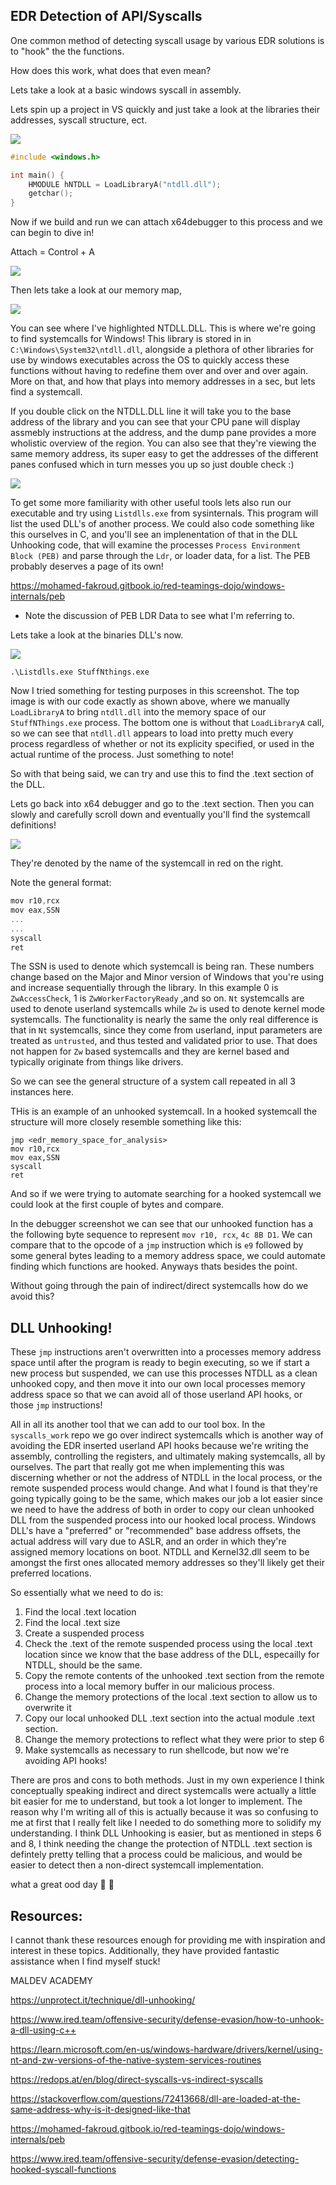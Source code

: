 ## EDR Detection of API/Syscalls

One common method of detecting syscall usage by various EDR solutions is to "hook" the the functions.  

How does this work, what does that even mean?

Lets take a look at a basic windows syscall in assembly.


Lets spin up a project in VS quickly and just take a look at the libraries their addresses, syscall structure, ect.

![](attachments/Pasted%20image%2020240615213133.png)

```c
#include <windows.h>

int main() {
	HMODULE hNTDLL = LoadLibraryA("ntdll.dll");
	getchar();
}
```

Now if we build and run we can attach x64debugger to this process and we can begin to dive in!

Attach = Control + A

![](attachments/Pasted%20image%2020240615200831.png)



Then lets take a look at our memory map,

![](attachments/Pasted%20image%2020240615200911.png)

You can see where I've highlighted NTDLL.DLL.  This is where we're going to find systemcalls for Windows!  This library is stored in in `C:\Windows\System32\ntdll.dll`, alongside a plethora of other libraries for use by windows executables across the OS to quickly access these functions without having to redefine them over and over and over again.  More on that, and how that plays into memory addresses in a sec, but lets find a systemcall.

If you double click on the NTDLL.DLL line it will take you to the base address of the library and you can see that your CPU pane will display assmebly instructions at the address, and the dump pane provides a more wholistic overview of the region.  You can also see that they're viewing the same memory address, its super easy to get the addresses of the different panes confused which in turn messes you up so just double check :)

![](attachments/Pasted%20image%2020240615201226.png)


To get some more familiarity with other useful tools lets also run our executable and try using `Listdlls.exe` from sysinternals.  This program will list the used DLL's of another process.  We could also code something like this ourselves in C, and you'll see an implenentation of that in the DLL Unhooking code, that will examine the processes `Process Environment Block (PEB)` and parse through the `Ldr`, or loader data, for a list.  The PEB probably deserves a page of its own!

https://mohamed-fakroud.gitbook.io/red-teamings-dojo/windows-internals/peb
- Note the discussion of PEB LDR Data to see what I'm referring to.

Lets take a look at the binaries DLL's now.

![](attachments/Pasted%20image%2020240615213602.png)

```pwsh
.\Listdlls.exe StuffNthings.exe
```

Now I tried something for testing purposes in this screenshot.  The top image is with our code exactly as shown above, where we manually `LoadLibraryA` to bring `ntdll.dll` into the memory space of our `StuffNThings.exe` process.  The bottom one is without that `LoadLibraryA` call, so we can see that `ntdll.dll` appears to load into pretty much every process regardless of whether or not its explicity specified, or used in the actual runtime of the process.  Just something to note!

So with that being said, we can try and use this to find the .text section of the DLL.

Lets go back into x64 debugger and go to the .text section.  Then you can slowly and carefully scroll down and eventually you'll find the systemcall definitions!

![](attachments/Pasted%20image%2020240616001510.png)

They're denoted by the name of the systemcall in red on the right.

Note the general format:

```c
mov r10,rcx
mov eax,SSN
...
...
syscall
ret
```
The SSN is used to denote which systemcall is being ran.  These numbers change based on the Major and Minor version of Windows that you're using and increase sequentially through the library.  In this example 0 is `ZwAccessCheck`, 1 is `ZwWorkerFactoryReady` ,and so on.  `Nt` systemcalls are used to denote userland systemcalls while `Zw` is used to denote kernel mode systemcalls.  The functionality is nearly the same the only real difference is that in `Nt` systemcalls, since they come from userland, input parameters are treated as `untrusted`, and thus tested and validated prior to use.  That does not happen for `Zw` based systemcalls and they are kernel based and typically originate from things like drivers.

So we can see the general structure of a system call repeated in all 3 instances here.

THis is an example of an unhooked systemcall.  In a hooked systemcall the structure will more closely resemble something like this:

```
jmp <edr_memory_space_for_analysis>
mov r10,rcx
mov eax,SSN
syscall
ret
```

And so if we were trying to automate searching for a hooked systemcall we could look at the first couple of bytes and compare.

In the debugger screenshot we can see that our unhooked function has a the following byte sequence to represent `mov r10, rcx`, `4c 8B D1`. We can compare that to the opcode of a `jmp` instruction which is `e9` followed by some general bytes leading to a memory address space, we could automate finding which functions are hooked. Anyways thats besides the point.

Without going through the pain of indirect/direct systemcalls how do we avoid this?

## DLL Unhooking!

These `jmp` instructions aren't overwritten into a processes memory address space until after the program is ready to begin executing, so we if start a new process but suspended, we can use this processes NTDLL as a clean unhooked copy, and then move it into our own local processes memory address space so that we can avoid all of those userland API hooks, or those `jmp` instructions!

All in all its another tool that we can add to our tool box.  In the `syscalls_work` repo we go over indirect systemcalls which is another way of avoiding the EDR inserted userland API hooks because we're writing the assembly, controlling the registers, and ultimately making systemcalls, all by ourselves. The part that really got me when implementing this was discerning whether or not the address of NTDLL in the local process, or the remote suspended process would change.  And what I found is that they're going typically going to be the same, which makes our job a lot easier since we need to have the address of both in order to copy our clean unhooked DLL from the suspended process into our hooked local process. Windows DLL's have a "preferred" or "recommended" base address offsets, the actual address will vary due to ASLR, and an order in which they're assigned memory locations on boot.  NTDLL and Kernel32.dll seem to be amongst the first ones allocated memory addresses so they'll likely get their preferred locations.

So essentially what we need to do is:
1. Find the local .text location
2. Find the local .text size
3. Create a suspended process
4. Check the .text of the remote suspended process using the local .text location since we know that the base address of the DLL, especailly for NTDLL, should be the same.
5. Copy the remote contents of the unhooked .text section from the remote process into a local memory buffer in our malicious process.
6. Change the memory protections of the local .text section to allow us to overwrite it
7. Copy our local unhooked DLL .text section into the actual module .text section.
8. Change the memory protections to reflect what they were prior to step 6
9. Make systemcalls as necessary to run shellcode, but now we're avoiding API hooks! 

There are pros and cons to both methods. Just in my own experience I think conceptually speaking indirect and direct systemcalls were actually a little bit easier for me to understand, but took a lot longer to implement.  The reason why I'm writing all of this is actually because it was so confusing to me at first that I really felt like I needed to do something more to solidify my understanding. I think DLL Unhooking is easier, but as mentioned in steps 6 and 8, I think needing the change the protection of NTDLL .text section is defintely pretty telling that a process could be malicious, and would be easier to detect then a non-direct systemcall implementation.  


what a great ood day 🤷 🌸


## Resources:
I cannot thank these resources enough for providing me with inspiration and interest in these topics.  Additionally, they have provided fantastic assistance when I find myself stuck! 

MALDEV ACADEMY

https://unprotect.it/technique/dll-unhooking/

https://www.ired.team/offensive-security/defense-evasion/how-to-unhook-a-dll-using-c++

https://learn.microsoft.com/en-us/windows-hardware/drivers/kernel/using-nt-and-zw-versions-of-the-native-system-services-routines

https://redops.at/en/blog/direct-syscalls-vs-indirect-syscalls

https://stackoverflow.com/questions/72413668/dll-are-loaded-at-the-same-address-why-is-it-designed-like-that

https://mohamed-fakroud.gitbook.io/red-teamings-dojo/windows-internals/peb

https://www.ired.team/offensive-security/defense-evasion/detecting-hooked-syscall-functions


